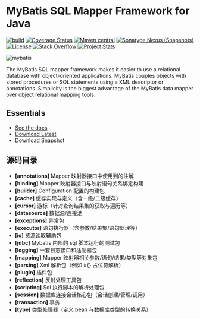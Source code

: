 MyBatis SQL Mapper Framework for Java
=====================================

[![build](https://github.com/mybatis/mybatis-3/workflows/Java%20CI/badge.svg)](https://github.com/mybatis/mybatis-3/actions?query=workflow%3A%22Java+CI%22)
[![Coverage Status](https://coveralls.io/repos/mybatis/mybatis-3/badge.svg?branch=master&service=github)](https://coveralls.io/github/mybatis/mybatis-3?branch=master)
[![Maven central](https://maven-badges.herokuapp.com/maven-central/org.mybatis/mybatis/badge.svg)](https://maven-badges.herokuapp.com/maven-central/org.mybatis/mybatis)
[![Sonatype Nexus (Snapshots)](https://img.shields.io/nexus/s/https/oss.sonatype.org/org.mybatis/mybatis.svg)](https://oss.sonatype.org/content/repositories/snapshots/org/mybatis/mybatis/)
[![License](http://img.shields.io/:license-apache-brightgreen.svg)](http://www.apache.org/licenses/LICENSE-2.0.html)
[![Stack Overflow](http://img.shields.io/:stack%20overflow-mybatis-brightgreen.svg)](http://stackoverflow.com/questions/tagged/mybatis)
[![Project Stats](https://www.openhub.net/p/mybatis/widgets/project_thin_badge.gif)](https://www.openhub.net/p/mybatis)

![mybatis](http://mybatis.github.io/images/mybatis-logo.png)

The MyBatis SQL mapper framework makes it easier to use a relational database with object-oriented applications.
MyBatis couples objects with stored procedures or SQL statements using a XML descriptor or annotations.
Simplicity is the biggest advantage of the MyBatis data mapper over object relational mapping tools.

Essentials
----------

* [See the docs](http://mybatis.github.io/mybatis-3)
* [Download Latest](https://github.com/mybatis/mybatis-3/releases)
* [Download Snapshot](https://oss.sonatype.org/content/repositories/snapshots/org/mybatis/mybatis/)


源码目录
----------
* **[annotations]** Mapper 映射器接口中使用到的注解
* **[binding]** Mapper 映射器接口与映射语句关系绑定构建
* **[builder]** Configuration 配置的构建包
* **[cache]** 缓存实现与定义（含一级/二级缓存）
* **[cursor]** 游标（针对查询结果集的获取与遍历等）
* **[datasource]** 数据源/连接池
* **[exceptions]** 异常包
* **[executor]** 语句执行器（含参数/结果集/语句处理等）
* **[io]** 资源读取辅助包
* **[jdbc]** Mybatis 内部的 sql 脚本运行的测试包
* **[logging]** 一套日志接口和适配器包
* **[mapping]** Mapper 映射器相关参数/语句/结果/类型等对象包
* **[parsing]** Xml 解析包（例如 #{} 占位符解析）
* **[plugin]** 插件包
* **[reflection]** 反射处理工具包
* **[scripting]**  Sql 执行脚本的解析处理包
* **[session]** 数据库连接会话核心包（会话创建/管理/调用）
* **[transaction]** 事务
* **[type]** 类型处理器（定义 bean 与数据库类型的转换关系）